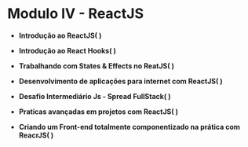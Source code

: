 # Modulo IV - ReactJS

- **Introdução ao ReactJS(  )**

- **Introdução ao React Hooks(  )**

- **Trabalhando com States & Effects no ReatJS(  )**

- **Desenvolvimento de aplicações para internet com ReactJS(  )**

- **Desafio Intermediário Js - Spread FullStack(  )**

- **Praticas avançadas em projetos com ReactJS(  )**

- **Criando um Front-end totalmente componentizado na prática com ReacrJS(  )**

   

  

